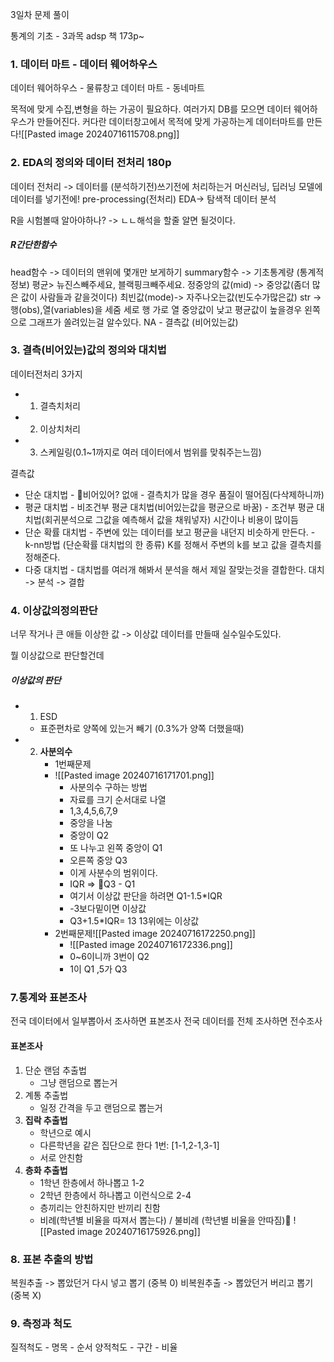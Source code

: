 3일차 문제 풀이

통계의 기초 - 3과목  adsp 책 173p~ 


### 1. 데이터 마트 - 데이터 웨어하우스
데이터 웨어하우스 - 물류창고
데이터 마트 - 동네마트

목적에 맞게 수집,변형을 하는 가공이 필요하다.
여러가지 DB를 모으면  데이터 웨어하우스가 만들어진다.
커다란 데이터창고에서 목적에 맞게 가공하는게 데이터마트를 만든다![[Pasted image 20240716115708.png]]
### 2. EDA의 정의와 데이터 전처리 180p
데이터 전처리 -> 데이터를 (분석하기전)쓰기전에 처리하는거
머신러닝, 딥러닝 모델에 데이터를 넣기전에! 
pre-processing(전처리)
EDA-> 탐색적 데이터 분석

R을 시험볼때 알아야하나? -> ㄴㄴ해석을 할줄 알면 될것이다.
##### R간단한함수
head함수 -> 데이터의 맨위에 몇개만 보게하기
summary함수 -> 기초통계량 (통계적정보)
평균> 뉴진스빼주세요, 블랙핑크빼주세요.
정중앙의 값(mid) -> 중앙값(좀더 많은 값이 사람들과 같을것이다)
최빈값(mode)-> 자주나오는값(빈도수가많은값)
str -> 행(obs),열(variables)을 세줌
세로 행 가로 열
중앙값이 낮고 평균값이 높을경우 왼쪽으로 그래프가 쏠려있는걸 알수있다. 
NA - 결측값 (비어있는값)

### 3. 결측(비어있는)값의 정의와 대치법
데이터전처리 3가지
- 1. 결측치처리
- 2. 이상치처리
- 3. 스케일링(0.1~1까지로 여러 데이터에서 범위를 맞춰주는느낌)

결측값
- 단순 대치법
		- 비어있어? 없애
		- 결측치가 많을 경우 품질이 떨어짐(다삭제하니까)
- 평균 대치법
		- 비조건부 평균 대치법(비어있는값을 평균으로 바꿈)
		- 조건부 평균 대치법(회귀분석으로 그값을 예측해서 값을 채워넣자) 시간이나 비용이 많이듬
- 단순 확률 대치법 
		- 주변에 있는 데이터를 보고 평균을 내던지 비슷하게 만든다.
		- k-nn방법 (단순확률 대치법의 한 종류)
		 K를 정해서 주변의 k를 보고 값을 결측치를 정해준다.
- 다중 대치법 
		- 대치법를 여러개 해봐서 분석을 해서 제일 잘맞는것을 결합한다. 대치 -> 분석 -> 결합

### 4. 이상값의정의판단
너무 작거나 큰 애들 이상한 값 -> 이상값
데이터를 만들때 실수일수도있다. 

뭘 이상값으로 판단할건데
##### 이상값의 판단 
- 1. ESD
	- 표준편차로 양쪽에 있는거 빼기 (0.3%가 양쪽 더했을때)
- 2. **사분의수**
		- 1번째문제
		- ![[Pasted image 20240716171701.png]]
			- 사분의수 구하는 방법 
			- 자료를 크기 순서대로 나열 
			- 1,3,4,5,6,7,9
			- 중앙을 나눔
			- 중앙이 Q2 
			- 또 나누고 왼쪽 중앙이 Q1
			- 오른쪽 중앙 Q3
			- 이게 사분수의 범위이다. 
			- IQR => Q3 - Q1
			- 여기서 이상값 판단을 하려면 Q1-1.5\*IQR
			- -3보다밑이면 이상값
			- Q3+1.5\*IQR= 13 13위에는 이상값
		- 2번째문제![[Pasted image 20240716172250.png]]
			- ![[Pasted image 20240716172336.png]]
			- 0~6이니까 3번이 Q2
			- 1이 Q1 ,5가 Q3

### 7.통계와 표본조사 
전국 데이터에서 일부뽑아서 조사하면 표본조사
전국 데이터를 전체 조사하면 전수조사

#### 표본조사
1. 단순 랜덤 추출법 
	- 그냥 랜덤으로 뽑는거
2. 계통 추출법
	- 일정 간격을 두고 랜덤으로 뽑는거
3. **집락 추출법**
	- 학년으로 예시
	- 다른학년을 같은 집단으로 한다 1번: [1-1,2-1,3-1]
	- 서로 안친함 
4. **층화 추출법**
	- 1학년 한층에서 하나뽑고 1-2
	- 2학년 한층에서 하나뽑고 이런식으로  2-4
	- 층끼리는 안친하지만 반끼리 친함
	- 비례(학년별 비율을 따져서 뽑는다) / 불비례 (학년별 비율을 안따짐)
![[Pasted image 20240716175926.png]]

### 8. 표본 추출의 방법
복원추출 -> 뽑았던거 다시 넣고 뽑기 (중복 0)
비복원추출 -> 뽑았던거 버리고 뽑기 (중복 X)


### 9. 측정과 척도 
질적척도
	- 명목
	- 순서
양적척도
	- 구간
	- 비율